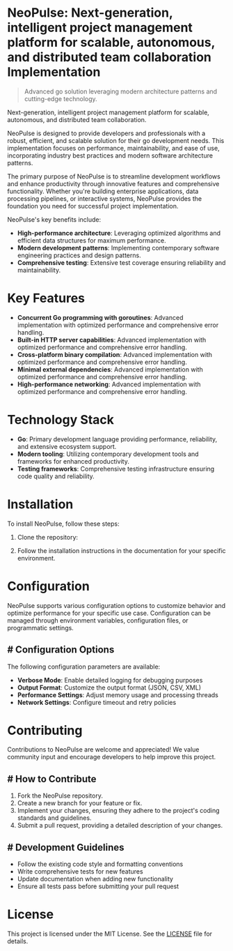 <!-- fallback_NeoPulse_20250802084859_74789 -->

# NeoPulse: Next-generation, intelligent project management platform for scalable, autonomous, and distributed team collaboration Implementation
> Advanced go solution leveraging modern architecture patterns and cutting-edge technology.

Next-generation, intelligent project management platform for scalable, autonomous, and distributed team collaboration.

NeoPulse is designed to provide developers and professionals with a robust, efficient, and scalable solution for their go development needs. This implementation focuses on performance, maintainability, and ease of use, incorporating industry best practices and modern software architecture patterns.

The primary purpose of NeoPulse is to streamline development workflows and enhance productivity through innovative features and comprehensive functionality. Whether you're building enterprise applications, data processing pipelines, or interactive systems, NeoPulse provides the foundation you need for successful project implementation.

NeoPulse's key benefits include:

* **High-performance architecture**: Leveraging optimized algorithms and efficient data structures for maximum performance.
* **Modern development patterns**: Implementing contemporary software engineering practices and design patterns.
* **Comprehensive testing**: Extensive test coverage ensuring reliability and maintainability.

# Key Features

* **Concurrent Go programming with goroutines**: Advanced implementation with optimized performance and comprehensive error handling.
* **Built-in HTTP server capabilities**: Advanced implementation with optimized performance and comprehensive error handling.
* **Cross-platform binary compilation**: Advanced implementation with optimized performance and comprehensive error handling.
* **Minimal external dependencies**: Advanced implementation with optimized performance and comprehensive error handling.
* **High-performance networking**: Advanced implementation with optimized performance and comprehensive error handling.

# Technology Stack

* **Go**: Primary development language providing performance, reliability, and extensive ecosystem support.
* **Modern tooling**: Utilizing contemporary development tools and frameworks for enhanced productivity.
* **Testing frameworks**: Comprehensive testing infrastructure ensuring code quality and reliability.

# Installation

To install NeoPulse, follow these steps:

1. Clone the repository:


2. Follow the installation instructions in the documentation for your specific environment.

# Configuration

NeoPulse supports various configuration options to customize behavior and optimize performance for your specific use case. Configuration can be managed through environment variables, configuration files, or programmatic settings.

## # Configuration Options

The following configuration parameters are available:

* **Verbose Mode**: Enable detailed logging for debugging purposes
* **Output Format**: Customize the output format (JSON, CSV, XML)
* **Performance Settings**: Adjust memory usage and processing threads
* **Network Settings**: Configure timeout and retry policies

# Contributing

Contributions to NeoPulse are welcome and appreciated! We value community input and encourage developers to help improve this project.

## # How to Contribute

1. Fork the NeoPulse repository.
2. Create a new branch for your feature or fix.
3. Implement your changes, ensuring they adhere to the project's coding standards and guidelines.
4. Submit a pull request, providing a detailed description of your changes.

## # Development Guidelines

* Follow the existing code style and formatting conventions
* Write comprehensive tests for new features
* Update documentation when adding new functionality
* Ensure all tests pass before submitting your pull request

# License

This project is licensed under the MIT License. See the [LICENSE](https://github.com/Muramatsuu/NeoPulse/blob/main/LICENSE) file for details.
